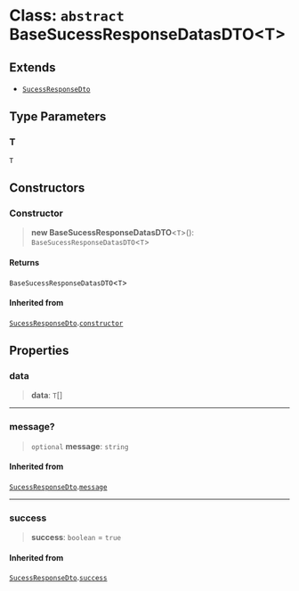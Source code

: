 # Class: `abstract` BaseSucessResponseDatasDTO\<T\>

## Extends

- [`SucessResponseDto`](/api/dtos/Class.SucessResponseDto.md)

## Type Parameters

### T

`T`

## Constructors

<a id="constructor"></a>

### Constructor

> **new BaseSucessResponseDatasDTO**\<`T`\>(): `BaseSucessResponseDatasDTO`\<`T`\>

#### Returns

`BaseSucessResponseDatasDTO`\<`T`\>

#### Inherited from

[`SucessResponseDto`](/api/dtos/Class.SucessResponseDto.md).[`constructor`](/api/dtos/Class.SucessResponseDto.md#constructor)

## Properties

<a id="data"></a>

### data

> **data**: `T`[]

---

<a id="message"></a>

### message?

> `optional` **message**: `string`

#### Inherited from

[`SucessResponseDto`](/api/dtos/Class.SucessResponseDto.md).[`message`](/api/dtos/Class.SucessResponseDto.md#message)

---

<a id="success"></a>

### success

> **success**: `boolean` = `true`

#### Inherited from

[`SucessResponseDto`](/api/dtos/Class.SucessResponseDto.md).[`success`](/api/dtos/Class.SucessResponseDto.md#success)
